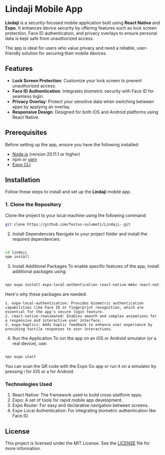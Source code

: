 # Lindaji Mobile App

**Lindaji** is a security-focused mobile application built using **React Native** and **Expo**. It enhances device security by offering features such as lock screen protection, Face ID authentication, and privacy overlays to ensure personal data is kept safe from unauthorized access.

The app is ideal for users who value privacy and need a reliable, user-friendly solution for securing their mobile devices.

## Features

- **Lock Screen Protection**: Customize your lock screen to prevent unauthorized access.
- **Face ID Authentication**: Integrates biometric security with Face ID for seamless login.
- **Privacy Overlay**: Protect your sensitive data when switching between apps by applying an overlay.
- **Responsive Design**: Designed for both iOS and Android platforms using React Native.

## Prerequisites

Before setting up the app, ensure you have the following installed:

- [Node.js](https://nodejs.org/) (version 20.11.1 or higher)
- npm or [yarn](https://yarnpkg.com/)
- [Expo CLI](https://docs.expo.dev/get-started/installation/)

## Installation

Follow these steps to install and set up the **Lindaji** mobile app.

### 1. Clone the Repository

Clone the project to your local machine using the following command:

```bash
git clone https://github.com/festus-sulumeti/Lindaji-.git

```

2. Install Dependencies
Navigate to your project folder and install the required dependencies:

```bash

cd lindaji
npm install

```

3. Install Additional Packages
To enable specific features of the app, install additional packages using:

```bash

npx expo install expo-local-authentication react-native-mmkv react-native-reanimated expo-haptics

```
Here's why these packages are needed:

    1. expo-local-authentication: Provides biometric authentication capabilities like Face ID or fingerprint recognition, which are essential for the app's secure login feature.
    2. react-native-reanimated: Enables smooth and complex animations for a responsive and interactive user interface.
    3. expo-haptics: Adds haptic feedback to enhance user experience by providing tactile responses to user interactions.



4. Run the Application
To run the app on an iOS or Android simulator (or a real device), use:

```bash

npx expo start

```
You can scan the QR code with the Expo Go app or run it on a simulator by pressing i for iOS or a for Android.


### Technologies Used
1. React Native: The framework used to build cross-platform apps.
2. Expo: A set of tools for rapid mobile app development.
3. Expo Router: For easy and declarative navigation between screens.
4. Expo Local Authentication: For integrating biometric authentication like Face ID.


## License
This project is licensed under the MIT License. See the [LICENSE](./LICENSE) file for more information.
